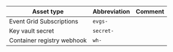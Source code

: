 Asset type | Abbreviation | Comment
|--|--|--|
|Event Grid Subscriptions | `evgs-`   ||
|Key vault secret         | `secret-` ||
|Container registry webhook     | `wh-`     ||
